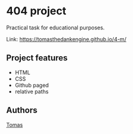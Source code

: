 # 404 project

Practical task for educational purposes.

Link: https://tomasthedankengine.github.io/4-m/

## Project features
- HTML
- CSS
- Github paged
- relative paths

## Authors

[Tomas](https://github.com/TomasTheDankEngine)